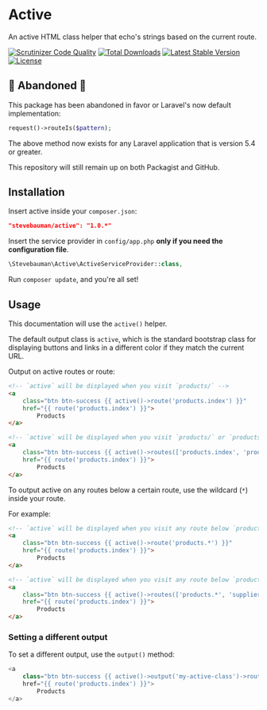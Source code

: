 # Active

An active HTML class helper that echo's strings based on the current route.

[![Scrutinizer Code Quality](https://img.shields.io/scrutinizer/g/stevebauman/active/master.svg?style=flat-square)](https://scrutinizer-ci.com/g/stevebauman/active/?branch=master)
[![Total Downloads](https://img.shields.io/packagist/dt/stevebauman/active.svg?style=flat-square)](https://packagist.org/packages/stevebauman/active)
[![Latest Stable Version](https://img.shields.io/packagist/v/stevebauman/active.svg?style=flat-square)](https://packagist.org/packages/stevebauman/active)
[![License](https://img.shields.io/packagist/l/stevebauman/active.svg?style=flat-square)](https://packagist.org/stevebauman/active)

## 🚨 Abandoned 🚨

This package has been abandoned in favor or Laravel's now default implementation:

```php
request()->routeIs($pattern);
```

The above method now exists for any Laravel application that is version 5.4 or greater.

This repository will still remain up on both Packagist and GitHub.

## Installation

Insert active inside your `composer.json`:

```json
"stevebauman/active": "1.0.*"
```

Insert the service provider in `config/app.php` **only if you need the configuration file**.

```php
\Stevebauman\Active\ActiveServiceProvider::class,
```

Run `composer update`, and you're all set!

## Usage

This documentation will use the `active()` helper.

The default output class is `active`, which is the standard bootstrap class for displaying buttons and links in a different
color if they match the current URL. 

Output on active routes or route:

```html
<!-- `active` will be displayed when you visit `products/` -->
<a
    class="btn btn-success {{ active()->route('products.index') }}"
    href="{{ route('products.index') }}">
        Products
</a>
```

```html
<!-- `active` will be displayed when you visit `products/` or `products/create` -->
<a
    class="btn btn-success {{ active()->routes(['products.index', 'products.create']) }}"
    href="{{ route('products.index') }}">
        Products
</a>
```

To output active on any routes below a certain route, use the wildcard (`*`) inside your route.

For example:

```html
<!-- `active` will be displayed when you visit any route below `products.` -->
<a
    class="btn btn-success {{ active()->route('products.*') }}"
    href="{{ route('products.index') }}">
        Products
</a>
```

```html
<!-- `active` will be displayed when you visit any route below `products.`, or `suppliers.` -->
<a
    class="btn btn-success {{ active()->routes(['products.*', 'suppliers.*']) }}"
    href="{{ route('products.index') }}">
        Products
</a>
```

### Setting a different output

To set a different output, use the `output()` method:

```php
<a
    class="btn btn-success {{ active()->output('my-active-class')->route('products.*') }}"
    href="{{ route('products.index') }}">
        Products
</a>
```
